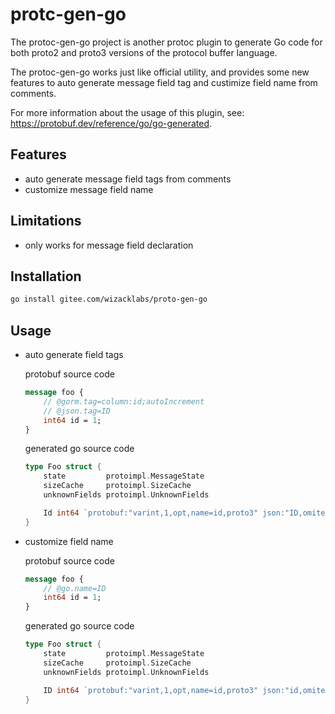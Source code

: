 # protc-gen-go

The protoc-gen-go project is another protoc plugin to generate Go code for both proto2 and proto3 versions of the protocol buffer language. 

The protoc-gen-go works just like official utility, and provides some new features to auto generate message field tag and custimize field name from comments.

For more information about the usage of this plugin, see: https://protobuf.dev/reference/go/go-generated.

## Features
- auto generate message field tags from comments
- customize message field name

## Limitations
- only works for message field declaration

## Installation
```bash
go install gitee.com/wizacklabs/proto-gen-go
```

## Usage
- auto generate field tags
    
    protobuf source code
    ```protobuf
    message foo {
        // @gorm.tag=column:id;autoIncrement
        // @json.tag=ID
        int64 id = 1;
    }
    ```
    generated go source code
    ```go
    type Foo struct {
        state         protoimpl.MessageState
        sizeCache     protoimpl.SizeCache
        unknownFields protoimpl.UnknownFields

        Id int64 `protobuf:"varint,1,opt,name=id,proto3" json:"ID,omitempty" gorm:"column:id;autoIncrement"`
    }
    ```

- customize field name

    protobuf source code
    ```protobuf
    message foo {
        // @go.name=ID
        int64 id = 1;
    }
    ```
    generated go source code
    ```go
    type Foo struct {
        state         protoimpl.MessageState
        sizeCache     protoimpl.SizeCache
        unknownFields protoimpl.UnknownFields

        ID int64 `protobuf:"varint,1,opt,name=id,proto3" json:"id,omitempty"`
    }
    ```
